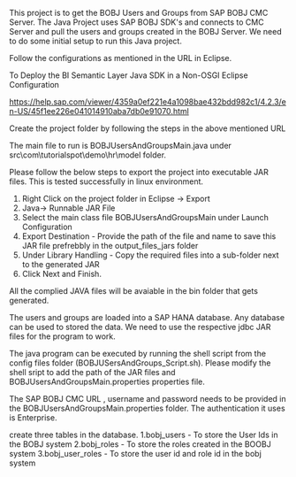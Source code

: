 This project is to get the BOBJ Users and Groups from SAP BOBJ CMC Server. The Java Project uses SAP BOBJ SDK's and connects to CMC Server and pull the users and groups created in the BOBJ Server. We need to do some initial setup to run this Java project.

Follow the configurations as mentioned in the URL in Eclipse.

To Deploy the BI Semantic Layer Java SDK in a Non-OSGI Eclipse Configuration

https://help.sap.com/viewer/4359a0ef221e4a1098bae432bdd982c1/4.2.3/en-US/45f1ee226e041014910aba7db0e91070.html

Create the project folder by following the steps in the above mentioned URL

The main file to run is BOBJUsersAndGroupsMain.java under src\com\tutorialspot\demo\hr\model folder.

Please follow the below steps to export the project into executable JAR files. This is tested successfully in linux environment.
1. Right Click on the project folder in Eclipse -> Export
2. Java-> Runnable JAR File
3. Select the main class file BOBJUsersAndGroupsMain under Launch Configuration
4. Export Destination - Provide the path of the file and name to save this JAR file prefrebbly in the output_files_jars folder
5. Under Library Handling - Copy the required files into a sub-folder next to the generated JAR
6. Click Next and Finish.

All the complied JAVA files will be avaiable in the bin folder that gets generated.

The users and groups are loaded into a SAP HANA database. Any database can be used to stored the data. We need to use the respective jdbc JAR files for the program to work.

The java program can be executed by running the shell script from the config files folder (BOBJUSersAndGroups_Script.sh). Please modify the shell sript to add the path of the JAR files and BOBJUsersAndGroupsMain.properties properties file.

The SAP BOBJ CMC URL , username and  password needs to be provided in the BOBJUsersAndGroupsMain.properties folder. The authentication it uses is Enterprise.

create three tables in the database.
1.bobj_users - To store the User Ids in the BOBJ system
2.bobj_roles - To store the roles created in the BOOBJ system
3.bobj_user_roles - To store the user id and role id in the bobj system








